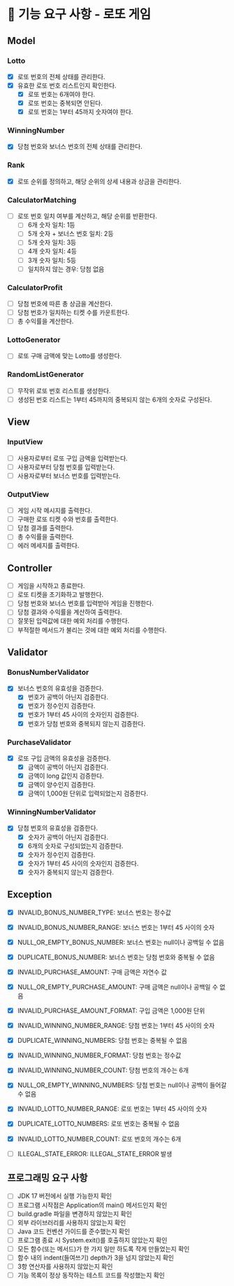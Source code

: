 # 🚀 기능 요구 사항 - 로또 게임

## Model
### Lotto
- [x] 로또 번호의 전체 상태를 관리한다.
- [x] 유효한 로또 번호 리스트인지 확인한다.
    - [x] 로또 번호는 6개여야 한다.
    - [x] 로또 번호는 중복되면 안된다.
    - [x] 로또 번호는 1부터 45까지 숫자여야 한다.

### WinningNumber
- [x] 당첨 번호와 보너스 번호의 전체 상태를 관리한다.

### Rank
- [x] 로또 순위를 정의하고, 해당 순위의 상세 내용과 상금을 관리한다.

### CalculatorMatching
- [ ] 로또 번호 일치 여부를 계산하고, 해당 순위를 반환한다.
    - [ ] 6개 숫자 일치: 1등
    - [ ] 5개 숫자 + 보너스 번호 일치: 2등
    - [ ] 5개 숫자 일치: 3등
    - [ ] 4개 숫자 일치: 4등
    - [ ] 3개 숫자 일치: 5등
    - [ ] 일치하지 않는 경우: 당첨 없음

### CalculatorProfit
- [ ] 당첨 번호에 따른 총 상금을 계산한다.
- [ ] 당첨 번호가 일치하는 티켓 수를 카운트한다.
- [ ] 총 수익률을 계산한다.

### LottoGenerator
- [ ] 로또 구매 금액에 맞는 Lotto를 생성한다.

### RandomListGenerator
- [ ] 무작위 로또 번호 리스트를 생성한다.
- [ ] 생성된 번호 리스트는 1부터 45까지의 중복되지 않는 6개의 숫자로 구성된다.

## View
### InputView
- [ ] 사용자로부터 로또 구입 금액을 입력받는다.
- [ ] 사용자로부터 당첨 번호를 입력받는다.
- [ ] 사용자로부터 보너스 번호를 입력받는다.

### OutputView
- [ ] 게임 시작 메시지를 출력한다.
- [ ] 구매한 로또 티켓 수와 번호를 출력한다.
- [ ] 당첨 결과를 출력한다.
- [ ] 총 수익률을 출력한다.
- [ ] 에러 메세지를 출력한다.

## Controller
- [ ] 게임을 시작하고 종료한다.
- [ ] 로또 티켓을 초기화하고 발행한다.
- [ ] 당첨 번호와 보너스 번호를 입력받아 게임을 진행한다.
- [ ] 당첨 결과와 수익률을 계산하여 출력한다.
- [ ] 잘못된 입력값에 대한 예외 처리를 수행한다.
- [ ] 부적절한 메서드가 불리는 것에 대한 예외 처리를 수행한다.

## Validator
### BonusNumberValidator
- [x] 보너스 번호의 유효성을 검증한다.
    - [x] 번호가 공백이 아닌지 검증한다.
    - [x] 번호가 정수인지 검증한다.
    - [x] 번호가 1부터 45 사이의 숫자인지 검증한다.
    - [x] 번호가 당첨 번호와 중복되지 않는지 검증한다.

### PurchaseValidator
- [x] 로또 구입 금액의 유효성을 검증한다.
    - [x] 금액이 공백이 아닌지 검증한다.
    - [x] 금액이 long 값인지 검증한다.
    - [x] 금액이 양수인지 검증한다.
    - [x] 금액이 1,000원 단위로 입력되었는지 검증한다.

### WinningNumberValidator
- [x] 당첨 번호의 유효성을 검증한다.
    - [x] 숫자가 공백이 아닌지 검증한다.
    - [x] 6개의 숫자로 구성되었는지 검증한다.
    - [x] 숫자가 정수인지 검증한다.
    - [x] 숫자가 1부터 45 사이의 숫자인지 검증한다.
    - [x] 숫자가 중복되지 않는지 검증한다.

## Exception
- [x] INVALID_BONUS_NUMBER_TYPE: 보너스 번호는 정수값
- [x] INVALID_BONUS_NUMBER_RANGE: 보너스 번호는 1부터 45 사이의 숫자
- [x] NULL_OR_EMPTY_BONUS_NUMBER: 보너스 번호는 null이나 공백일 수 없음
- [x] DUPLICATE_BONUS_NUMBER: 보너스 번호는 당첨 번호와 중복될 수 없음

- [x] INVALID_PURCHASE_AMOUNT: 구매 금액은 자연수 값
- [x] NULL_OR_EMPTY_PURCHASE_AMOUNT: 구매 금액은 null이나 공백일 수 없음
- [x] INVALID_PURCHASE_AMOUNT_FORMAT: 구입 금액은 1,000원 단위

- [x] INVALID_WINNING_NUMBER_RANGE: 당첨 번호는 1부터 45 사이의 숫자
- [x] DUPLICATE_WINNING_NUMBERS: 당첨 번호는 중복될 수 없음
- [x] INVALID_WINNING_NUMBER_FORMAT: 당첨 번호는 정수값
- [x] INVALID_WINNING_NUMBER_COUNT: 당첨 번호의 개수는 6개
- [x] NULL_OR_EMPTY_WINNING_NUMBERS: 당첨 번호는 null이나 공백이 들어갈 수 없음

- [x] INVALID_LOTTO_NUMBER_RANGE: 로또 번호는 1부터 45 사이의 숫자
- [x] DUPLICATE_LOTTO_NUMBERS: 로또 번호는 중복될 수 없음
- [x] INVALID_LOTTO_NUMBER_COUNT: 로또 번호의 개수는 6개

- [ ] ILLEGAL_STATE_ERROR: ILLEGAL_STATE_ERROR 발생

## 프로그래밍 요구 사항
- [ ] JDK 17 버전에서 실행 가능한지 확인
- [ ] 프로그램 시작점은 Application의 main() 메서드인지 확인
- [ ] build.gradle 파일을 변경하지 않았는지 확인
- [ ] 외부 라이브러리를 사용하지 않았는지 확인
- [ ] Java 코드 컨벤션 가이드를 준수했는지 확인
- [ ] 프로그램 종료 시 System.exit()를 호출하지 않았는지 확인
- [ ] 모든 함수(또는 메서드)가 한 가지 일만 하도록 작게 만들었는지 확인
- [ ] 함수 내의 indent(들여쓰기) depth가 3을 넘지 않았는지 확인
- [ ] 3항 연산자를 사용하지 않았는지 확인
- [ ] 기능 목록이 정상 동작하는 테스트 코드를 작성했는지 확인